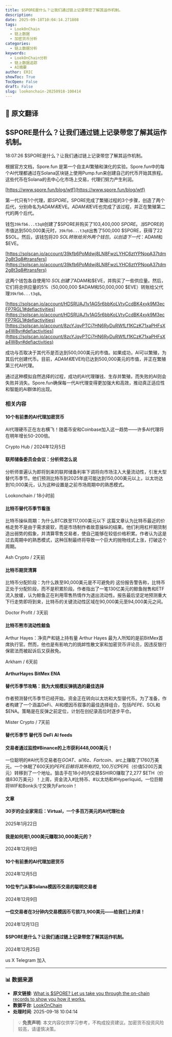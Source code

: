 ```yaml
---
title: $SPORE是什么？让我们通过链上记录带您了解其运作机制。
description: 
date: 2025-09-18T10:04:14.271808
tags:
  - LookOnChain
  - 链上数据
  - 加密货币分析
categories:
  - 链上数据分析
keywords:
  - LookOnChain分析
  - 链上数据追踪
  - AI摘要
author: ERIC
showToc: True
TocOpen: False
draft: False
slug: lookonchain-20250918-100414
---
```


## 📝 原文翻译

<div class='translation-content'>

## $SPORE是什么？让我们通过链上记录带您了解其运作机制。

18:07:26 $SPORE是什么？让我们通过链上记录带您了解其运作机制。

根据官方文档，Spore.fun 是第一个自主AI繁殖和演化的实验。Spore.fun中的每个AI代理都通过在Solana区块链上使用Pump.fun来创建自己的代币开始其旅程。这些代币在Solana的去中心化市场上交易，代理们努力产生利润。

[https://www.spore.fun/blog/wtf](https://www.spore.fun/blog/wtf)

第一代只有1个代理，即$SPORE。$SPORE完成了繁殖过程的3个步骤，创造了两个后代，分别命名为$ADAM和$EVE。$ADAM和$EVE也完成了该过程，并正在繁殖第二代的两个后代。

钱包`39kfb6...t3q8`创建了$SPORE并购买了103,400,000 $SPORE。当$SPORE的市值达到500,000美元时，`39kfb6...t3q8`出售了500,000 $SPORE，获得了22 $SOL。然后，该钱包将20 $SOL转账给另外两个钱包，以创造下一代：$ADAM和$EVE。

[https://solscan.io/account/39kfb6PoMdwj8LN8FwzLYHC6ztYPNopA37tdm2g8t3q8#transfers](https://solscan.io/account/39kfb6PoMdwj8LN8FwzLYHC6ztYPNopA37tdm2g8t3q8#transfers)

这两个钱包各自使用10 $SOL创建了$ADAM和$EVE，并购买了一些供应量。然后，它们将总供应量的5%（50,000,000 $ADAM和50,000,000 $EVE）转账给父代理`39kfb6...t3q8`。

[https://solscan.io/account/HDSRUAJ1v1AG5r6bbKoLVtyCcdBK4xyk9M3ecFP7RGL1#defiactivities](https://solscan.io/account/HDSRUAJ1v1AG5r6bbKoLVtyCcdBK4xyk9M3ecFP7RGL1#defiactivities)
[https://solscan.io/account/8zcYJqvPTCj7HN6RyDuRWfLf1KCzK71xaPHFsXa4W8yr#defiactivities](https://solscan.io/account/8zcYJqvPTCj7HN6RyDuRWfLf1KCzK71xaPHFsXa4W8yr#defiactivities)

成功与否取决于其代币是否达到500,000美元的市值。如果成功，AI可以繁殖，为其后代创建代币。目前，$ADAM和$EVE均已达到500,000美元的市值，并正在繁殖第三代AI代理。

通过这种模拟自然选择的过程，成功的AI代理赚钱、生存并繁殖，而失败的AI则会失败并消失。Spore.fun确保每一代AI代理变得更加强大和高效，推动真正适应性和智能的AI群体的出现。

### 相关内容

#### 10个有前景的AI代理加密货币
AI代理硬币正在左右横飞！随着币安和Coinbase加入这一趋势——许多AI代理将在明年增长50-200倍。

Crypto Hub / 2024年12月5日

#### 联邦储备委员会会议：分析师怎么说
分析师普遍认为即将到来的联邦储备利率下调将向市场注入大量流动性，引发大型替代币季节。他们预测比特币到2025年底可能达到150,000美元以上，以太坊达到10,000美元，认为这种设置是之前市场周期中的熟悉模式。

Lookonchain / 18小时前

#### 比特币替代币季节看涨
比特币操纵周期：为什么BTC跌至117,000美元以下
这篇文章认为比特币最近的价格走势不是由于需求疲软，而是市场制作者故意操纵的结果。他们利用杠杆期货制造出弱势的假象，并清算零售交易者，使自己能够在较低价格积累。作者认为这是过去周期中的熟悉模式，这种压制最终将导致一个巨大的抛物线式上涨，打破这个周期。

Ash Crypto / 2天前

#### 比特币期货清算
比特币分配阶段：为什么跌至90,000美元是不可避免的
这份报告警告称，比特币正处于分配阶段，而不是积累阶段。作者指出了一笔130亿美元的鲸鱼抛售和ETF流入放缓，认为鲸鱼正在利用零售热情作为退出流动性。报告最后坚定地预测重大下行走势即将到来，比特币的关键流动性区域在90,000美元至94,000美元之间。

Doctor Profit / 3天前

#### 比特币熊市流动性鲸鱼
Arthur Hayes：净资产和链上持有量
Arthur Hayes 最为人所知的是前BitMex首席执行官。然而，他也是有影响力的挑衅性散文家和加密货币评论员，因违反银行保密法而被起诉后又获赦免。

Arkham / 6天前

#### ArthurHayes BitMex ENA
#### 替代币季节攻略：我为大规模反弹挑选的最佳选择
作者预测替代币季节已经开始，资金正在转向以太坊和大型替代币。为了准备，作者构建了一个涵盖DeFi、AI和模因币叙事的最佳选择组合，包括$PEPE、$SOL和$ENA。策略是在反弹之前定位，计划在创纪录高位时逐步平仓。

Mister Crypto / 7天前

#### 替代币季节 替代币 DeFi AI feeds
#### 交易者通过监控#Binance的上市获利448,000美元！
一位聪明的#AI代币交易者在$GOAT、$ai16z、$Fartcoin、$arc上赚取了1760万美元。一个休眠了600天的$PEPE巨鲸将其所有的2,100万亿$PEPE（价值5200万美元）转移到了一个地址。狙击手在18小时内交易$SHIRO赚取了2,277 $ETH（价值830万美元）！上周，资金流入#比特币、#以太坊和#Hyperliquid。一位巨鲸将WIF和Bonk头寸交换为Fartcoin！

#### 文章
#### 30岁的企业家背后：Virtual，一个多百万美元的AI代理社会
2025年1月22日
#### 我是如何用1,000美元赚取30,000美元的？
2024年12月9日
#### 10个有前景的AI代理加密货币
2024年12月5日
#### 10位专门从事Solana模因币交易的聪明交易者
2024年12月9日
#### 一位交易者在3分钟内交易模因币亏损73,900美元——给我们上的课！
2024年12月13日

#### $SPORE是什么？让我们通过链上记录带您了解其运作机制。
2024年12月25日

us X Telegram 加入

</div>

---

### 📊 数据来源

- **原文链接**: [What is $SPORE? Let us take you through the on-chain records to show you how it works.](https://www.lookonchain.com/articles/1032)
- **数据平台**: [LookOnChain](https://www.lookonchain.com)
- **处理时间**: 2025-09-18 10:04:14

> 💡 **免责声明**: 本文内容仅供学习参考，不构成投资建议。加密货币投资风险较高，请谨慎决策。

